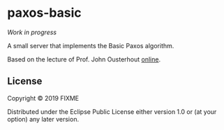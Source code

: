 # paxos-basic

*Work in progress*

A small server that implements the Basic Paxos algorithm.

Based on the lecture of Prof. John Ousterhout [online](https://youtu.be/JEpsBg0AO6o).

## License

Copyright © 2019 FIXME

Distributed under the Eclipse Public License either version 1.0 or (at
your option) any later version.
